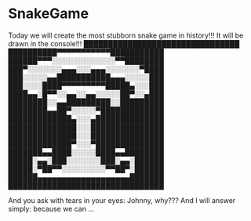 # SnakeGame
Today we will create the most stubborn snake game in history!!! It will be drawn in the console!!!
████████████████████████████████
██████████▀▀▀▀▀▀▀▀▀▀▀███████████
██████▀▀▀░░░░░░░░░░░░░▀▀████████
███▀░░░░░░░▄▄▄░░░▄▄▄░░░░░░░▀████
███░░░░░▄▄███████████▄▄▄░░░░░███
███░░░░████▀▀▀▀▀▀▀▀▀█████▄░░░███
████▄▄░█▀▀░░▄▄░░▄▄░░░░░██▀░░▄███
████████░░▄▄█████████░░█████████
████████▄▄██▀░░░░░▀█████████████
█████████████▄░░░▄██████████████
██████████████░░░███████████████
██████████████░░░███████████████
█████████████▀░░░▀██████████████
███████▄▄████░░░░░████▄▄████████
█████░▄▄░███░░░░░░░███░▄▄░██████
█████░▀██▀▀░░░░░░░░░▀▀██▀░██████
██████▄▄▄▄▄▄▄▄▄▄▄▄▄▄▄▄▄▄▄███████
████████████████████████████████

And you ask with tears in your eyes: Johnny, why??? And I will answer simply: because we can ...
